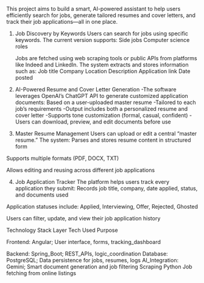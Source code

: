 This project aims to build a smart, AI-powered assistant to help users efficiently search for jobs, generate tailored resumes and cover letters, and track their job applications—all in one place.

1. Job Discovery by Keywords
   Users can search for jobs using specific keywords. The current version supports:
      Side jobs
      Computer science roles

   Jobs are fetched using web scraping tools or public APIs from platforms like Indeed and LinkedIn. The system extracts and stores information such as:
      Job title
      Company
      Location
      Description
      Application link
      Date posted


2. AI-Powered Resume and Cover Letter Generation
    -The software leverages OpenAI’s ChatGPT API to generate customized application documents:
    Based on a user-uploaded master resume
    -Tailored to each job’s requirements
    -Output includes both a personalized resume and cover letter
    -Supports tone customization (formal, casual, confident)
    -Users can download, preview, and edit documents before use


3. Master Resume Management
Users can upload or edit a central “master resume.” The system:
Parses and stores resume content in structured form


Supports multiple formats (PDF, DOCX, TXT)


Allows editing and reusing across different job applications


4. Job Application Tracker
The platform helps users track every application they submit:
Records job title, company, date applied, status, and documents used


Application statuses include: Applied, Interviewing, Offer, Rejected, Ghosted


Users can filter, update, and view their job application history


Technology Stack
Layer   Tech Used Purpose

Frontend: 
  Angular; 
  User interface, forms, tracking_dashboard

  
Backend: 
  Spring_Boot; 
  REST_APIs, logic_coordination
Database: 
  PostgreSQL; 
  Data persistence for jobs, resumes, logs
AI_Integration: 
  Gemini; 
  Smart document generation and job filtering 
Scraping
  Python
  Job fetching from online listings



































